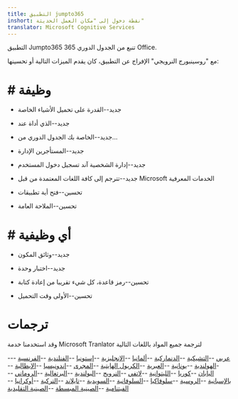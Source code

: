 ```yaml
---
title: التطبيق jumpto365
inshort: نقطة دخول إلى "مكان العمل الحديثة"
translator: Microsoft Cognitive Services
---
```



التطبيق Jumpto365 تنبع من الجدول الدوري 365 Office. 

مع "روسينبورج النرويجي" الإفراج عن التطبيق، كان يقدم الميزات التالية أو تحسينها:

# # وظيفة

* جديد--القدرة على تحميل الأشياء الخاصة

* جديد--الذي أداة عند

* جديد--الخاصة بك الجدول الدوري من...

* جديد--المستأجرين الإدارة

* جديد--إدارة الشخصية آند تسجيل دخول المستخدم

* جديد--تترجم إلى كافة اللغات المعتمدة من قبل Microsoft الخدمات المعرفية

* تحسين--فتح أية تطبيقات

* تحسين--الملاحة العامة

# # أي وظيفية

* جديد--وثائق المكون

* جديد--اختبار وحدة

* تحسين--رمز قاعدة، كل شيء تقريبا من إعادة كتابة

* تحسين--الأولى وقت التحميل


# ترجمات
وقد استخدمنا خدمة Microsoft Tranlator لترجمة جميع المواد باللغات التالية

--[عربي](https://preview.app.jumpto365.com/tool/jumpto365/language/ar)
--[التشيكية](https://preview.app.jumpto365.com/tool/jumpto365/language/cs)
--[الدنماركية](https://preview.app.jumpto365.com/tool/jumpto365/language/da)
--[ألمانيا](https://preview.app.jumpto365.com/tool/jumpto365/language/de)
--[الإنجليزية](https://preview.app.jumpto365.com/tool/jumpto365/language/en)
--[إستونيا](https://preview.app.jumpto365.com/tool/jumpto365/language/et)
--[الفنلندية](https://preview.app.jumpto365.com/tool/jumpto365/language/fi)
--[الفرنسية](https://preview.app.jumpto365.com/tool/jumpto365/language/fr)
--[الهولندية](https://preview.app.jumpto365.com/tool/jumpto365/language/nl)
--[يونانية](https://preview.app.jumpto365.com/tool/jumpto365/language/el)
--[العبرية](https://preview.app.jumpto365.com/tool/jumpto365/language/he)
--[الكريول الهايتية](https://preview.app.jumpto365.com/tool/jumpto365/language/ht)
--[المجرى](https://preview.app.jumpto365.com/tool/jumpto365/language/hu)
--[إندونيسيا](https://preview.app.jumpto365.com/tool/jumpto365/language/id)
--[الإيطالية](https://preview.app.jumpto365.com/tool/jumpto365/language/it)
--[اليابان](https://preview.app.jumpto365.com/tool/jumpto365/language/ja)
--[كوريا](https://preview.app.jumpto365.com/tool/jumpto365/language/ko)
--[الليتوانية](https://preview.app.jumpto365.com/tool/jumpto365/language/lt)
--[لاتفي](https://preview.app.jumpto365.com/tool/jumpto365/language/lv)
--[النرويج](https://preview.app.jumpto365.com/tool/jumpto365/language/no)
--[البولندية](https://preview.app.jumpto365.com/tool/jumpto365/language/pl)
--[البرتغالية](https://preview.app.jumpto365.com/tool/jumpto365/language/pt)
--[الروماني](https://preview.app.jumpto365.com/tool/jumpto365/language/ro)
--[بالإسبانية](https://preview.app.jumpto365.com/tool/jumpto365/language/es)
--[الروسية](https://preview.app.jumpto365.com/tool/jumpto365/language/ru)
--[سلوفاكيا](https://preview.app.jumpto365.com/tool/jumpto365/language/sk)
--[السلوفانية](https://preview.app.jumpto365.com/tool/jumpto365/language/sl)
--[السويدية](https://preview.app.jumpto365.com/tool/jumpto365/language/sv)
--[تايلاند](https://preview.app.jumpto365.com/tool/jumpto365/language/th)
--[التركية](https://preview.app.jumpto365.com/tool/jumpto365/language/tr)
--[أوكرانيا](https://preview.app.jumpto365.com/tool/jumpto365/language/uk)
--[الفيتنامية](https://preview.app.jumpto365.com/tool/jumpto365/language/vi)
--[الصينية المبسطة](https://preview.app.jumpto365.com/tool/jumpto365/language/zh-CHS)
--[الصينية التقليدية](https://preview.app.jumpto365.com/tool/jumpto365/language/zh-CHT)

